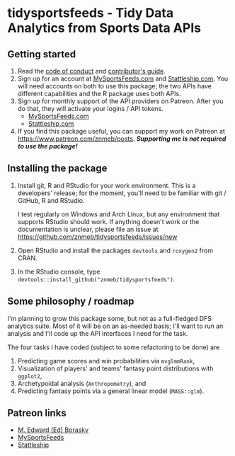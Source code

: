 tidysportsfeeds - Tidy Data Analytics from Sports Data APIs
================

Getting started
---------------

1.  Read the [code of conduct](https://github.com/znmeb/tidysportsfeeds/blob/master/CONDUCT.md) and [contributor's guide](https://github.com/znmeb/tidysportsfeeds/blob/master/CONTRIBUTING.md).
2.  Sign up for an account at [MySportsFeeds.com](https://www.mysportsfeeds.com/) and [Stattleship.com](https://api.stattleship.com/). You will need accounts on both to use this package; the two APIs have different capabilities and the R package uses both APIs.
3.  Sign up for monthly support of the API providers on Patreon. After you do that, they will activate your logins / API tokens.
    -   [MySportsFeeds.com](https://www.patreon.com/mysportsfeeds)
    -   [Stattleship.com](https://www.patreon.com/stattleship)
4.  If you find this package useful, you can support my work on Patreon at <https://www.patreon.com/znmeb/posts>. ***Supporting me is not required to use the package!***

Installing the package
----------------------

1.  Install git, R and RStudio for your work environment. This is a developers' release; for the moment, you'll need to be familiar with git / GitHub, R and RStudio.

    I test regularly on Windows and Arch Linux, but any environment that supports RStudio should work. If anything doesn't work or the documentation is unclear, please file an issue at <https://github.com/znmeb/tidysportsfeeds/issues/new>
2.  Open RStudio and install the packages `devtools` and `roxygen2` from CRAN.
3.  In the RStudio console, type `devtools::install_github("znmeb/tidysportsfeeds")`.

Some philosophy / roadmap
-------------------------

I'm planning to grow this package some, but not as a full-fledged DFS analytics suite. Most of it will be on an as-needed basis; I'll want to run an analysis and I'll code up the API interfaces I need for the task.

The four tasks I have coded (subject to some refactoring to be done) are

1.  Predicting game scores and win probabilities via `mvglmmRank`,
2.  Visualization of players' and teams' fantasy point distributions with `ggplot2`,
3.  Archetypoidal analysis (`Anthropometry`), and
4.  Predicting fantasy points via a general linear model (`MASS::glm`).

Patreon links
-------------

-   [M. Edward (Ed) Borasky](https://www.patreon.com/znmeb/posts)
-   [MySportsFeeds](https://www.patreon.com/mysportsfeeds/posts)
-   [Stattleship](https://www.patreon.com/stattleship/posts)
